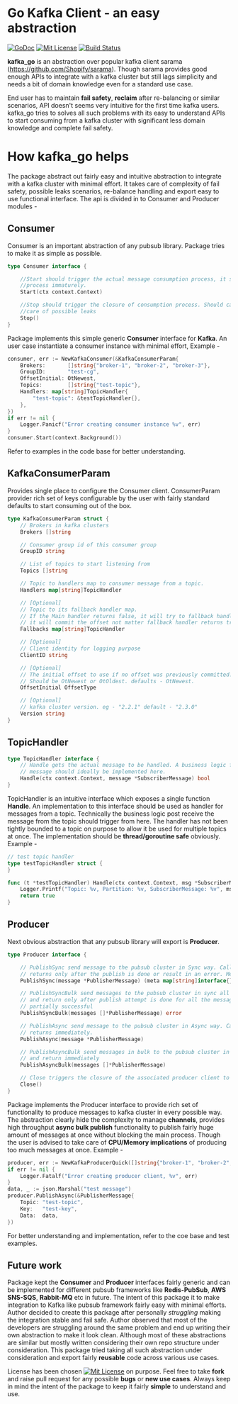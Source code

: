 # Go Kafka Client - an easy abstraction
[![GoDoc][godoc-img]][godoc] [![Mit License][mit-img]][mit] [![Build Status][ci-img]][ci]

**kafka_go** is an abstraction over popular kafka client sarama (https://github.com/Shopify/sarama).
Though sarama provides good enough APIs to integrate with a kafka cluster but still lags simplicity and
needs a bit of domain knowledge even for a standard use case. 

End user has to maintain **fail safety**, **reclaim**
after re-balancing or similar scenarios, API doesn't seems very intuitive for the first time kafka users.
kafka_go tries to solves all such problems with its easy to understand APIs to start consuming from a kafka
cluster with significant less domain knowledge and complete fail safety.

# How kafka_go helps
The package abstract out fairly easy and intuitive abstraction to integrate with a kafka cluster with minimal effort.
It takes care of complexity of fail safety, possible leaks scenarios, re-balance handling and export easy to use functional
interface. The api is divided in to Consumer and Producer modules -  

## Consumer 
Consumer is an important abstraction of any pubsub library. Package tries to make it as simple as possible.
```go
type Consumer interface {

	//Start should trigger the actual message consumption process, it should be blocking in nature to avoid killing
	//process immaturely.
	Start(ctx context.Context)

	//Stop should trigger the closure of consumption process. Should cancel the context to relieve resources and take
	//care of possible leaks
	Stop()
}
```

Package implements this simple generic **Consumer** interface for **Kafka**. An user case instantiate a consumer instance 
with minimal effort, Example -

```go
consumer, err := NewKafkaConsumer(&KafkaConsumerParam{
	Brokers:       []string{"broker-1", "broker-2", "broker-3"},
	GroupID:       "test-cg",
	OffsetInitial: OtNewest,
	Topics:        []string{"test-topic"},
	Handlers: map[string]TopicHandler{
		"test-topic": &testTopicHandler{},
	},
})
if err != nil {
	Logger.Panicf("Error creating consumer instance %v", err)
}
consumer.Start(context.Background())
```
Refer to examples in the code base for better understanding.

## KafkaConsumerParam
Provides single place to configure the Consumer client. ConsumerParam provider rich set of keys configurable
by the user with fairly standard defaults to start consuming out of the box. 

```go
type KafkaConsumerParam struct {
	// Brokers in kafka clusters
	Brokers []string

	// Consumer group id of this consumer group
	GroupID string

	// List of topics to start listening from
	Topics []string

	// Topic to handlers map to consumer message from a topic.
	Handlers map[string]TopicHandler

	// [Optional]
	// Topic to its fallback handler map.
	// If the Main handler returns false, it will try to fallback handler.
	// it will commit the offset not matter fallback handler returns true or false.
	Fallbacks map[string]TopicHandler

	// [Optional]
	// Client identity for logging purpose
	ClientID string

	// [Optional]
	// The initial offset to use if no offset was previously committed.
	// Should be OtNewest or OtOldest. defaults - OtNewest.
	OffsetInitial OffsetType

	// [Optional]
	// kafka cluster version. eg - "2.2.1" default - "2.3.0"
	Version string
}
```

## TopicHandler

```go
type TopicHandler interface {
	// Handle gets the actual message to be handled. A business logic for a given
	// message should ideally be implemented here.
	Handle(ctx context.Context, message *SubscriberMessage) bool
}
```
TopicHandler is an intuitive interface which exposes a single function **Handle**.
An implementation to this interface should be used as handler for messages from a topic.
Technically the business logic post receive the message from the topic should trigger from here.
The handler has not been tightly bounded to a topic on purpose to allow it be used for multiple
topics at once. The implementation should be **thread/goroutine safe** obviously. Example - 

```go
// test topic handler
type testTopicHandler struct {
}

func (t *testTopicHandler) Handle(ctx context.Context, msg *SubscriberMessage) bool {
	Logger.Printf("Topic: %v, Partition: %v, SubscriberMessage: %v", msg.Topic, msg.Partition, string(msg.Value))
	return true
}
```

## Producer
Next obvious abstraction that any pubsub library will export is **Producer**.

```go
type Producer interface {

	// PublishSync send message to the pubsub cluster in Sync way. Call to this function is blocking and
	// returns only after the publish is done or result in an error. Meta contains the publish related meta info
	PublishSync(message *PublisherMessage) (meta map[string]interface{}, err error)

	// PublishSyncBulk send messages to the pubsub cluster in sync all at once. Call to this function is blocking
	// and return only after publish attempt is done for all the messages. Return error if the bulk publish is
	// partially successful
	PublishSyncBulk(messages []*PublisherMessage) error

	// PublishAsync send message to the pubsub cluster in Async way. Call to this function is non blocking and
	// returns immediately.
	PublishAsync(message *PublisherMessage)

	// PublishAsyncBulk send messages in bulk to the pubsub cluster in Async way. Call to this function is non blocking
	// and return immediately
	PublishAsyncBulk(messages []*PublisherMessage)

	// Close triggers the closure of the associated producer client to avoid any leaks
	Close()
}
```
Package implements the Producer interface to provide rich set of functionality to produce
messages to kafka cluster in every possible way. The abstraction clearly hide the complexity to 
manage **channels**, provides high throughput **async bulk publish** functionality to publish fairly huge
amount of messages at once without blocking the main process. Though the user is advised to take care
of **CPU/Memory implications** of producing too much messages at once. Example - 

```go
producer, err := NewKafkaProducerQuick([]string{"broker-1", "broker-2", "broker-3"})
if err != nil {
	Logger.Fatalf("Error creating producer client, %v", err)
}
data, _ := json.Marshal("test message")
producer.PublishAsync(&PublisherMessage{
	Topic: "test-topic",
	Key:   "test-key",
	Data:  data,
})
```
For better understanding and implementation, refer to the coe base and test examples.

## Future work 
Package kept the **Consumer** and **Producer** interfaces fairly generic and can be implemented
for different pubsub frameworks like **Redis-PubSub**, **AWS SNS-SQS**, **Rabbit-MQ** etc in future. The intent 
of this package it to make integration to Kafka like pubsub framework fairly easy with minimal efforts.
Author decided to create this package after personally _struggling_ making the integration stable and
fail safe. Author observed that most of the developers are struggling around the same problem and end up
writing their own abstraction to make it look clean. Although most of these abstractions are similar but
mostly written considering their own repo structure under consideration. This package tried taking all such
abstraction under consideration and export fairly **reusable** code across various use cases.

License has been chosen [![Mit License][mit-img]][mit] on purpose. Feel free to take **fork** and raise pull request
for any possible **bugs** or **new use cases**. Always keep in mind the intent of the package to keep it fairly **simple** to 
understand and use.

[godoc-img]: https://godoc.org/github.com/saurav534/kafka-go?status.svg
[godoc]: https://pkg.go.dev/github.com/saurav534/kafka-go?tab=doc

[mit-img]: http://img.shields.io/badge/License-MIT-blue.svg
[mit]: https://github.com/saurav534/kafka-go/blob/master/LICENSE

[ci-img]: https://travis-ci.com/saurav534/kafka-go.svg?branch=master
[ci]: https://travis-ci.com/github/saurav534/kafka-go/branches
